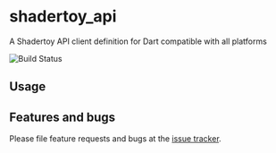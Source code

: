 # shadertoy_api
A Shadertoy API client definition for Dart compatible with all platforms

![Build Status](https://github.com/ivoleitao/shadertoy_api/workflows/develop/badge.svg)

## Usage

## Features and bugs

Please file feature requests and bugs at the [issue tracker][tracker].

[tracker]: http://github.com/ivoleitao/shadertoy_api/issues/new